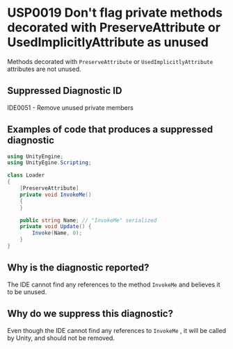 # USP0019 Don't flag private methods decorated with PreserveAttribute or UsedImplicitlyAttribute as unused

Methods decorated with `PreserveAttribute` or `UsedImplicitlyAttribute` attributes are not unused.

## Suppressed Diagnostic ID

IDE0051 - Remove unused private members

## Examples of code that produces a suppressed diagnostic
```csharp
using UnityEngine;
using UnityEgine.Scripting;

class Loader
{
    [PreserveAttribute]
    private void InvokeMe()
    {
    }

    public string Name; // "InvokeMe" serialized
    private void Update() {
        Invoke(Name, 0);
    }
}
```

## Why is the diagnostic reported?

The IDE cannot find any references to the method `InvokeMe` and believes it to be unused.

## Why do we suppress this diagnostic?

Even though the IDE cannot find any references to `InvokeMe` , it will be called by Unity, and should not be removed.
